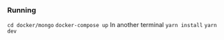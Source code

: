 ### Running
```cd docker/mongo```
```docker-compose up```
In another terminal
```yarn install```
```yarn dev```

